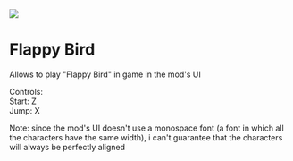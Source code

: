 <img align="middle" src="https://github.com/ALVAROPING1/Trailmaker-mods/blob/master/Flappy%20Bird/preview.png" />

# Flappy Bird  

Allows to play "Flappy Bird" in game in the mod's UI  

Controls:  
Start: Z  
Jump: X  

Note: since the mod's UI doesn't use a monospace font (a font in which all the characters have the same width), i can't guarantee that the characters will always be perfectly aligned  